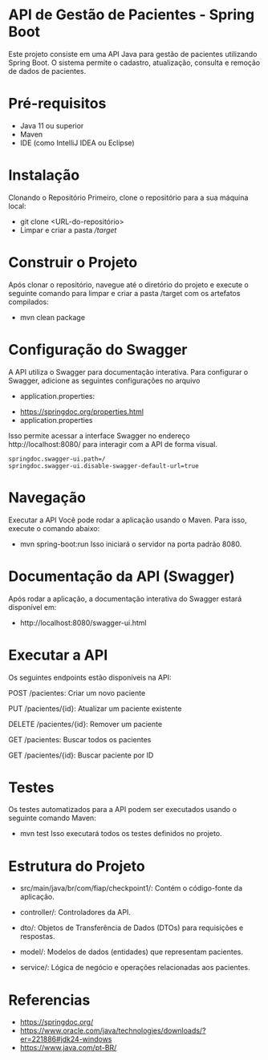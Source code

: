 # API de Gestão de Pacientes - Spring Boot

Este projeto consiste em uma API Java para gestão de pacientes utilizando Spring Boot. O sistema permite o cadastro, atualização, consulta e remoção de dados de pacientes.

# Pré-requisitos
- Java 11 ou superior
- Maven
- IDE (como IntelliJ IDEA ou Eclipse)

# Instalação

Clonando o Repositório
Primeiro, clone o repositório para a sua máquina local:
* git clone <URL-do-repositório>
* Limpar e criar a pasta */target*


# Construir o Projeto

Após clonar o repositório, navegue até o diretório do projeto e execute o seguinte comando para limpar e criar a pasta /target com os artefatos compilados:

* mvn clean package


# Configuração do Swagger

A API utiliza o Swagger para documentação interativa. Para configurar o Swagger, adicione as seguintes configurações no arquivo
* application.properties:
- https://springdoc.org/properties.html
- application.properties

Isso permite acessar a interface Swagger no endereço http://localhost:8080/ para interagir com a API de forma visual.

```
springdoc.swagger-ui.path=/
springdoc.swagger-ui.disable-swagger-default-url=true
```

# Navegação
Executar a API
Você pode rodar a aplicação usando o Maven. Para isso, execute o comando abaixo:
* mvn spring-boot:run
Isso iniciará o servidor na porta padrão 8080.

# Documentação da API (Swagger)
Após rodar a aplicação, a documentação interativa do Swagger estará disponível em:

- http://localhost:8080/swagger-ui.html


# Executar a API

Os seguintes endpoints estão disponíveis na API:

POST /pacientes: Criar um novo paciente

PUT /pacientes/{id}: Atualizar um paciente existente

DELETE /pacientes/{id}: Remover um paciente

GET /pacientes: Buscar todos os pacientes

GET /pacientes/{id}: Buscar paciente por ID


# Testes
Os testes automatizados para a API podem ser executados usando o seguinte comando Maven:
* mvn test
Isso executará todos os testes definidos no projeto.

# Estrutura do Projeto
* src/main/java/br/com/fiap/checkpoint1/: Contém o código-fonte da aplicação.

* controller/: Controladores da API.

* dto/: Objetos de Transferência de Dados (DTOs) para requisições e respostas.

* model/: Modelos de dados (entidades) que representam pacientes.

* service/: Lógica de negócio e operações relacionadas aos pacientes.


# Referencias
- https://springdoc.org/
- https://www.oracle.com/java/technologies/downloads/?er=221886#jdk24-windows
- https://www.java.com/pt-BR/

